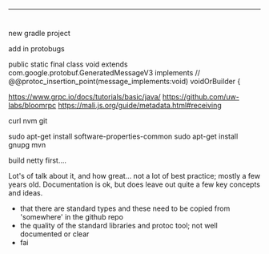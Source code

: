 
---
# 


new gradle project

add in protobugs

  public  static final class void extends
      com.google.protobuf.GeneratedMessageV3 implements
      // @@protoc_insertion_point(message_implements:void)
      voidOrBuilder {

https://www.grpc.io/docs/tutorials/basic/java/
https://github.com/uw-labs/bloomrpc
https://mali.js.org/guide/metadata.html#receiving


curl
nvm
git


sudo apt-get install software-properties-common
sudo apt-get install gnupg mvn


build netty first....


Lot's of talk about it, and how great... not a lot of best practice; mostly a few years old.
Documentation is ok, but does leave out quite a few key concepts and ideas. 

 - that there are standard types and these need to be copied from 'somewhere' in the github repo
 - the quality of the standard libraries and protoc tool; not well documented or clear
 - fai 
